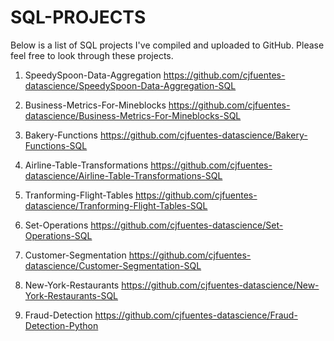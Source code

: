 # SQL-PROJECTS

Below is a list of SQL projects I've compiled and uploaded to GitHub. Please feel free to look through these projects.

1. SpeedySpoon-Data-Aggregation
https://github.com/cjfuentes-datascience/SpeedySpoon-Data-Aggregation-SQL

2. Business-Metrics-For-Mineblocks
https://github.com/cjfuentes-datascience/Business-Metrics-For-Mineblocks-SQL

3. Bakery-Functions
https://github.com/cjfuentes-datascience/Bakery-Functions-SQL

4. Airline-Table-Transformations
https://github.com/cjfuentes-datascience/Airline-Table-Transformations-SQL

5. Tranforming-Flight-Tables
https://github.com/cjfuentes-datascience/Tranforming-Flight-Tables-SQL

6. Set-Operations
https://github.com/cjfuentes-datascience/Set-Operations-SQL

7. Customer-Segmentation
https://github.com/cjfuentes-datascience/Customer-Segmentation-SQL

8. New-York-Restaurants 
https://github.com/cjfuentes-datascience/New-York-Restaurants-SQL

9. Fraud-Detection
https://github.com/cjfuentes-datascience/Fraud-Detection-Python
